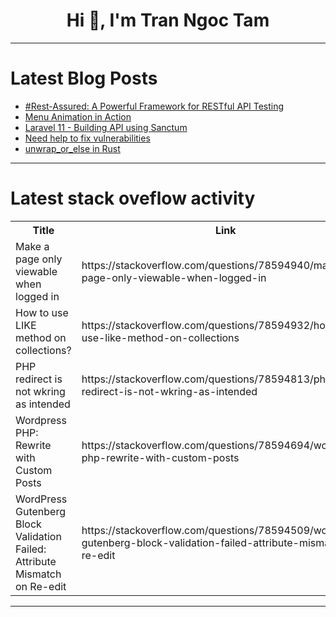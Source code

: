 <h1 align="center">Hi 👋, I'm Tran Ngoc Tam</h1>

---

# Latest Blog Posts 
<!-- BLOG-POST-LIST:START -->
- [#Rest-Assured: A Powerful Framework for RESTful API Testing](https://dev.to/ronal_daniellupacamaman/rest-assured-a-powerful-framework-for-restful-api-testing-2e0b)
- [Menu Animation in Action](https://dev.to/dipakahirav/menu-animation-in-action-1hng)
- [Laravel 11 - Building API using Sanctum](https://dev.to/akramghaleb/laravel-11-building-api-using-sanctum-18m)
- [Need help to fix vulnerabilities](https://dev.to/aman_kaliwar_23cada90e79b/need-help-to-fix-vulnerabilities-ge7)
- [unwrap_or_else in Rust](https://dev.to/francescoxx/unwraporelse-in-rust-2ogh)
<!-- BLOG-POST-LIST:END -->

---

# Latest stack oveflow activity
<table>
  <tr><th>Title</th><th>Link</th></tr>
  <!-- STACKOVERFLOW:START --><tr><td>Make a page only viewable when logged in</td><td>https://stackoverflow.com/questions/78594940/make-a-page-only-viewable-when-logged-in</td></tr><tr><td>How to use LIKE method on collections?</td><td>https://stackoverflow.com/questions/78594932/how-to-use-like-method-on-collections</td></tr><tr><td>PHP redirect is not wkring as intended</td><td>https://stackoverflow.com/questions/78594813/php-redirect-is-not-wkring-as-intended</td></tr><tr><td>Wordpress PHP: Rewrite with Custom Posts</td><td>https://stackoverflow.com/questions/78594694/wordpress-php-rewrite-with-custom-posts</td></tr><tr><td>WordPress Gutenberg Block Validation Failed: Attribute Mismatch on Re-edit</td><td>https://stackoverflow.com/questions/78594509/wordpress-gutenberg-block-validation-failed-attribute-mismatch-on-re-edit</td></tr><!-- STACKOVERFLOW:END -->
</table>

---


